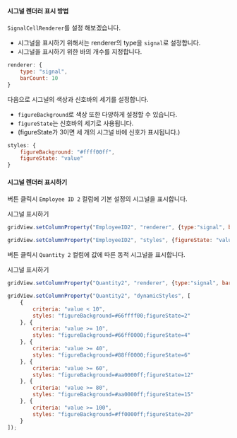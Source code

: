 #### 시그널 렌더러 표시 방법

`SignalCellRenderer`를 설정 해보겠습니다.

* 시그널을 표시하기 위해서는 renderer의 type을 `signal`로 설정합니다.
* 시그널을 표시하기 위한 바의 개수를 지정합니다.

```js
renderer: {
    type: "signal",
    barCount: 10
}
```

다음으로 시그널의 색상과 신호바의 세기를 설정합니다.

* `figureBackground`로 색상 또한 다양하게 설정할 수 있습니다.
* `figureState`는 신호바의 세기로 사용됩니다.  
* (figureState가 3이면 세 개의 시그널 바에 신호가 표시됩니다.)

```js
styles: {
    figureBackground: "#ffff00ff",
    figureState: "value"
}
```

#### 시그널 렌더러 표시하기

버튼 클릭시 `Employee ID 2` 컬럼에 기본 설정의 시그널을 표시합니다.  

<a class="btn primary small round lowercase" id="btnSignalEmployee">시그널 표시하기</a>

```js
gridView.setColumnProperty("EmployeeID2", "renderer", {type:"signal", barCount:10});

gridView.setColumnProperty("EmployeeID2", "styles", {figureState: "value"});
```

버튼 클릭시 `Quantity 2` 컬럼에 값에 따른 동적 시그널을 표시합니다.  

<a class="btn primary small round lowercase" id="btnSignalQuantity">시그널 표시하기</a>

```js
gridView.setColumnProperty("Quantity2", "renderer", {type:"signal", barCount:20});

gridView.setColumnProperty("Quantity2", "dynamicStyles", [
    {
        criteria: "value < 10",
        styles: "figureBackground=#66ffff00;figureState=2"
    }, {
        criteria: "value >= 10",
        styles: "figureBackground=#66ff0000;figureState=4"
    }, {
        criteria: "value >= 40",
        styles: "figureBackground=#88ff0000;figureState=6"
    }, {
        criteria: "value >= 60",
        styles: "figureBackground=#aa0000ff;figureState=12"
    }, {
        criteria: "value >= 80",
        styles: "figureBackground=#aa0000ff;figureState=15"
    }, {
        criteria: "value >= 100",
        styles: "figureBackground=#ff0000ff;figureState=20"
    }
]);
```

<script>
$('#btnSignalEmployee').click(function() {
	gridView.setColumnProperty("EmployeeID2", "renderer", {type:"signal", barCount:10});

	gridView.setColumnProperty("EmployeeID2", "styles", {figureState: "value"});
});

$('#btnSignalQuantity').click(function() {
	gridView.setColumnProperty("Quantity2", "renderer", {type:"signal", barCount:20});

	gridView.setColumnProperty("Quantity2", "dynamicStyles", [
	    {
	        criteria: "value < 10",
	        styles: "figureBackground=#66ffff00;figureState=2"
	    }, {
	        criteria: "value >= 10",
	        styles: "figureBackground=#66ff0000;figureState=4"
	    }, {
	        criteria: "value >= 40",
	        styles: "figureBackground=#88ff0000;figureState=6"
	    }, {
	        criteria: "value >= 60",
	        styles: "figureBackground=#aa0000ff;figureState=12"
	    }, {
	        criteria: "value >= 80",
	        styles: "figureBackground=#aa0000ff;figureState=15"
	    }, {
	        criteria: "value >= 100",
	        styles: "figureBackground=#ff0000ff;figureState=20"
	    }
	]);
});
</script>